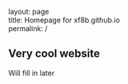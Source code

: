 layout: page  
title: Homepage for xf8b.github.io  
permalink: /  
## Very cool website

Will fill in later
